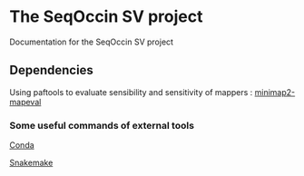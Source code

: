 # The SeqOccin SV project
Documentation for the SeqOccin SV project

## Dependencies
Using paftools to evaluate sensibility and sensitivity of mappers :
[minimap2-mapeval](https://github.com/lh3/minimap2/tree/master/misc)

### Some useful commands of external tools

[Conda](Conda.md)

[Snakemake](Snakemake.md)


